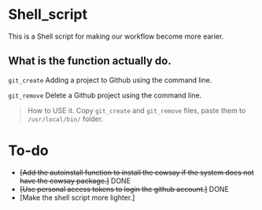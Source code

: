 # Shell_script
This is a Shell script for making our workflow become more earier.

## What is the function actually do.
`git_create` Adding a project to Github using the command line.

`git_remove` Delete a Github project using the command line.

> How to USE it.
Copy `git_create` and `git_remove` files, paste them to `/usr/local/bin/` folder.

# To-do
- ~~[Add the autoinstall function to install the cowsay if the system does not have the cowsay package.]~~ DONE
- ~~[Use personal access tokens to login the github account.]~~ DONE
- [Make the shell script more lighter.]
